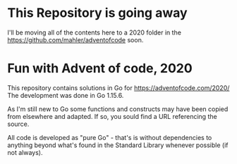 # This Repository is going away
I'll be moving all of the contents here to a 2020 folder in the https://github.com/mahler/adventofcode soon.


# Fun with Advent of code, 2020 
This repository contains solutions in Go for https://adventofcode.com/2020/
The development was done in Go 1.15.6.

As I'm still new to Go some functions and constructs may have been copied 
from elsewhere and adapted. If so, you sould find a URL referencing the source.

All code is developed as "pure Go" - that's is without dependencies to anything
beyond what's found in the Standard Library whenever possible (if not always).

